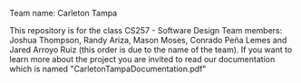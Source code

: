 Team name: Carleton Tampa 

This repository is for the class CS257 - Software Design
Team members: Joshua Thompson, Randy Ariza, Mason Moses, Conrado Peña Lemes and Jared Arroyo Ruiz (this order is due to the name of the team). 
If you want to learn more about the project you are invited to read our documentation which is named "CarletonTampaDocumentation.pdf"
